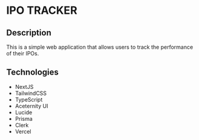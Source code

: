 # IPO TRACKER

## Description

This is a simple web application that allows users to track the performance of their IPOs.

## Technologies

- NextJS
- TailwindCSS
- TypeScript
- Aceternity UI
- Lucide
- Prisma
- Clerk
- Vercel
